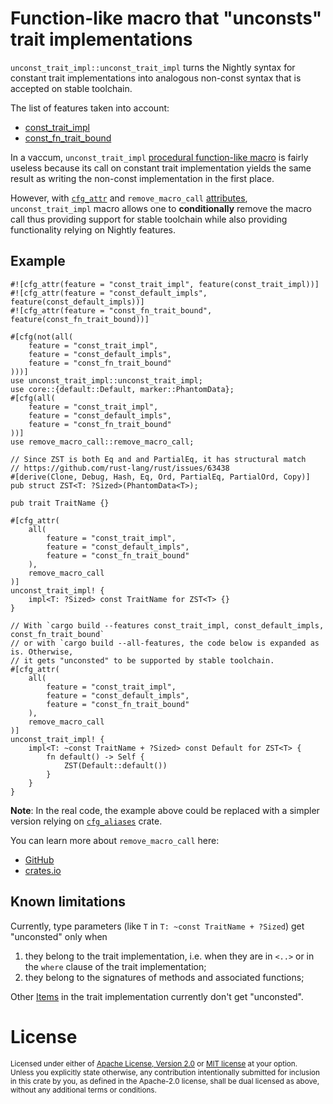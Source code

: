 # Function-like macro that "unconsts" trait implementations

`unconst_trait_impl::unconst_trait_impl` turns the Nightly syntax for constant trait implementations into analogous non-const syntax that is accepted on stable toolchain.

The list of features taken into account:
* [const_trait_impl](https://doc.rust-lang.org/nightly/unstable-book/language-features/const-trait-impl.html)
* [const_fn_trait_bound](https://doc.rust-lang.org/nightly/unstable-book/language-features/const-fn-trait-bound.html)

In a vaccum, `unconst_trait_impl` [procedural function-like macro][proc macro] is fairly useless because its call on constant trait implementation yields the same result as writing the non-const implementation in the first place.

However, with [`cfg_attr`] and `remove_macro_call` [attributes][attribute], `unconst_trait_impl` macro allows one to **conditionally** remove the macro call thus providing support for stable toolchain while also providing functionality relying on Nightly features.

## Example

```rust, ignore
#![cfg_attr(feature = "const_trait_impl", feature(const_trait_impl))]
#![cfg_attr(feature = "const_default_impls", feature(const_default_impls))]
#![cfg_attr(feature = "const_fn_trait_bound", feature(const_fn_trait_bound))]

#[cfg(not(all(
    feature = "const_trait_impl",
    feature = "const_default_impls",
    feature = "const_fn_trait_bound"
)))]
use unconst_trait_impl::unconst_trait_impl;
use core::{default::Default, marker::PhantomData};
#[cfg(all(
    feature = "const_trait_impl",
    feature = "const_default_impls",
    feature = "const_fn_trait_bound"
))]
use remove_macro_call::remove_macro_call;

// Since ZST is both Eq and and PartialEq, it has structural match
// https://github.com/rust-lang/rust/issues/63438
#[derive(Clone, Debug, Hash, Eq, Ord, PartialEq, PartialOrd, Copy)]
pub struct ZST<T: ?Sized>(PhantomData<T>);

pub trait TraitName {}

#[cfg_attr(
    all(
        feature = "const_trait_impl",
        feature = "const_default_impls",
        feature = "const_fn_trait_bound"
    ),
    remove_macro_call
)]
unconst_trait_impl! {
    impl<T: ?Sized> const TraitName for ZST<T> {}
}

// With `cargo build --features const_trait_impl, const_default_impls, const_fn_trait_bound`
// or with `cargo build --all-features, the code below is expanded as is. Otherwise,
// it gets "unconsted" to be supported by stable toolchain.
#[cfg_attr(
    all(
        feature = "const_trait_impl",
        feature = "const_default_impls",
        feature = "const_fn_trait_bound"
    ),
    remove_macro_call
)]
unconst_trait_impl! {
    impl<T: ~const TraitName + ?Sized> const Default for ZST<T> {
        fn default() -> Self {
            ZST(Default::default())
        }
    }
}
```

**Note**: In the real code, the example above could be replaced with a simpler version relying on [`cfg_aliases`](https://crates.io/crates/cfg_aliases) crate.

You can learn more about `remove_macro_call` here:
* [GitHub](https://github.com/JohnScience/remove_macro_call)
* [crates.io](https://crates.io/crates/remove_macro_call)

## Known limitations

Currently, type parameters (like `T` in `T: ~const TraitName + ?Sized`) get "unconsted" only when

1. they belong to the trait implementation, i.e. when they are in `<..>` or in the `where` clause of the trait implementation;
2. they belong to the signatures of methods and associated functions;

Other [Items](https://docs.rs/syn/latest/syn/enum.ImplItem.html) in the trait implementation currently don't get "unconsted".

# License

<sup>
Licensed under either of <a href="LICENSE-APACHE">Apache License, Version
2.0</a> or <a href="LICENSE-MIT">MIT license</a> at your option.
</sup>

<br>

<sub>
Unless you explicitly state otherwise, any contribution intentionally submitted
for inclusion in this crate by you, as defined in the Apache-2.0 license, shall
be dual licensed as above, without any additional terms or conditions.
</sub>

[attribute]: https://doc.rust-lang.org/reference/attributes.html
[proc macro]: https://blog.logrocket.com/macros-in-rust-a-tutorial-with-examples/#functionlikemacros
[`cfg_attr`]: https://doc.rust-lang.org/reference/conditional-compilation.html#the-cfg_attr-attribute